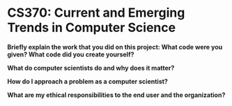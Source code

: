 # CS370: Current and Emerging Trends in Computer Science

**Briefly explain the work that you did on this project: What code were you given? What code did you create yourself?**


**What do computer scientists do and why does it matter?**

**How do I approach a problem as a computer scientist?**

**What are my ethical responsibilities to the end user and the organization?**
